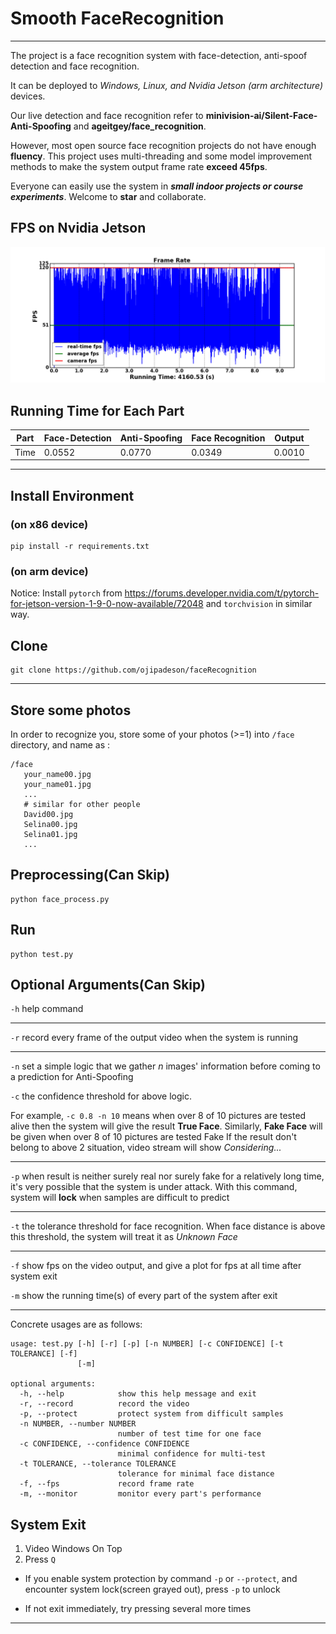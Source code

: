 # Smooth FaceRecognition

---

The project is a face recognition system with face-detection, anti-spoof detection and face recognition.

It can be deployed to *Windows, Linux, and Nvidia Jetson (arm architecture)* devices.

Our live detection and face recognition refer to 
**minivision-ai/Silent-Face-Anti-Spoofing**
and 
**ageitgey/face_recognition**. 

However, most open source face recognition projects do not have enough **fluency**. 
This project uses multi-threading and some model improvement methods to make the system output frame rate **exceed 45fps**.

Everyone can easily use the system in _**small indoor projects or course experiments**_. Welcome to **star** and collaborate.

## FPS on Nvidia Jetson
![plot](./images/fps.png)

## Running Time for Each Part
Part | Face-Detection | Anti-Spoofing | Face Recognition | Output |
---- | ---- | ---- | ---- | ---- |
Time | 0.0552 | 0.0770 | 0.0349 | 0.0010 |

---

## Install Environment
### (on x86 device)
```
pip install -r requirements.txt
```
### (on arm device)
Notice: Install ```pytorch``` from https://forums.developer.nvidia.com/t/pytorch-for-jetson-version-1-9-0-now-available/72048
and ```torchvision``` in similar way.
## Clone
```
git clone https://github.com/ojipadeson/faceRecognition
```

---
## Store some photos
In order to recognize you, store some of your photos (>=1) into ```/face``` directory,
and name as :
```
/face
   your_name00.jpg
   your_name01.jpg
   ...
   # similar for other people
   David00.jpg
   Selina00.jpg
   Selina01.jpg
   ...
```
## Preprocessing(Can Skip)
```
python face_process.py
```
## Run
```
python test.py
```
## Optional Arguments(Can Skip)
```-h``` help command

---

```-r``` record every frame of the output video when the system is running

---

```-n``` set a simple logic that we gather *n* images' information before coming to a prediction for Anti-Spoofing

```-c``` the confidence threshold for above logic. 

For example, ```-c 0.8 -n 10``` means when over 8 of 10 pictures are tested alive 
then the system will give the result **True Face**.
Similarly, **Fake Face** will be given when over 8 of 10 pictures are tested Fake
If the result don't belong to above 2 situation, video stream will show *Considering...*

---

```-p``` when result is neither surely real nor surely fake for a relatively long time, 
it's very possible that the system is under attack. With this command, 
system will **lock** when samples are difficult to predict

---

```-t``` the tolerance threshold for face recognition.
When face distance is above this threshold,
the system will treat it as *Unknown Face*

---

```-f``` show fps on the video output, and give a plot for fps at all time after system exit

```-m``` show the running time(s) of every part of the system after exit

---

Concrete usages are as follows:

```
usage: test.py [-h] [-r] [-p] [-n NUMBER] [-c CONFIDENCE] [-t TOLERANCE] [-f]
               [-m]

optional arguments:
  -h, --help            show this help message and exit
  -r, --record          record the video
  -p, --protect         protect system from difficult samples
  -n NUMBER, --number NUMBER
                        number of test time for one face
  -c CONFIDENCE, --confidence CONFIDENCE
                        minimal confidence for multi-test
  -t TOLERANCE, --tolerance TOLERANCE
                        tolerance for minimal face distance
  -f, --fps             record frame rate
  -m, --monitor         monitor every part's performance
```
## System Exit
1. Video Windows On Top
2. Press ```Q```

* If you enable system protection by command ```-p``` or ```--protect```,
  and encounter system lock(screen grayed out), press ```-p``` to unlock

* If not exit immediately, try pressing several more times

---

